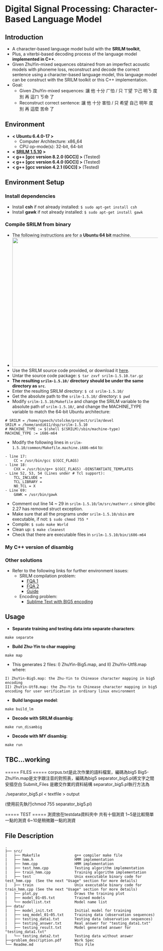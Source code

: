 # Digital Signal Processing: Character-Based Language Model


## Introduction
- A character-based language model build with the **SRILM toolkit**,
- Plus, a viterbi-based decoding process of the language model **implemented in C++**.
- Given ZhuYin-mixed sequences obtained from an imperfect acoustic models with phoneme loss, reconstruct and decode the correct sentence using a character-based language model, this language model can be construct with the SRILM toolkit or this C++ implementation.
- Goal:
    - Given ZhuYin-mixed sequences: 讓 他 十分 ㄏ怕 / 只 ㄒ望 ㄗ己 明ㄋ 度 別 再 這ㄇ ㄎ命 了
    - Reconstruct correct sentence: 讓 他 十分 害怕 / 只 希望 自己 明年 度 別 再 這麼 苦命 了


## Environment
* **< Ubuntu 6.4.0-17 >**    
    * Computer Architecture: x86_64
    * CPU op-mode(s): 32-bit, 64-bit           
* **< [SRILM 1.5.10](http://www.speech.sri.com/projects/srilm/) >**
* **< g++ [gcc version 8.2.0 (GCC)] >** (Tested)
* **< g++ [gcc version 6.4.0 (GCC)] >** (Tested)
* **< g++ [gcc version 4.2.1 (GCC)] >** (Tested)
 

## Environment Setup

### Install dependencies
- Install **csh** if not already installed: `$ sudo apt-get install csh`
- Install **gawk** if not already installed: `$ sudo apt-get install gawk`

### Compile SRILM from binary
- The following instructions are for a **Ubuntu 64 bit** machine.
- <img src=https://github.com/andi611/Character-Based-Language-Model/blob/master/image/lscpu.png width="506" height="426">
- Use the SRILM source code provided, or download it [here](http://speech.ee.ntu.edu.tw/homework/DSP_HW3/srilm-1.5.10.tar.gz).
- Untar the source code package: `$ tar zxvf srilm-1.5.10.tar.gz`
- **The resulting `srilm-1.5.10/` directory should be under the same directory as `src`**.
- Enter the resulting SRILM directory: `$ cd srilm-1.5.10/`
- Get the absolute path to the `srilm-1.5.10/` directory: `$ pwd`
- Modify `srilm-1.5.10/Makefile` and change the SRILM variable to the absolute path of `srilm-1.5.10/`, and change the MACHINE_TYPE variable to match the 64-bit Ubuntu architecture:
```
# SRILM = /home/speech/stolcke/project/srilm/devel
SRILM = /home/andi611/dsp/srilm-1.5.10
# MACHINE_TYPE := $(shell $(SRILM)/sbin/machine-type)
MACHINE_TYPE := i686-m64
```
- Modify the following lines in `srilm-1.5.10/common/Makefile.machine.i686-m64` to:
```
- line 17: 
    CC = /usr/bin/gcc $(GCC_FLAGS)
- line 18: 
    CXX = /usr/bin/g++ $(GCC_FLAGS) -DINSTANTIATE_TEMPLATES
- Line 52, 53, 54 (Lines under # Tcl support):    
    TCL_INCLUDE =
    TCL_LIBRARY =
    NO_TCL = X
- Line 69: 
    GAWK = /usr/bin/gawk
```
- Comment out line 14 ~ 29 in `srilm-1.5.10/lm/src/matherr.c` since glibc 2.27 has removed struct exception.
- Make sure that all the programs under `srilm-1.5.10/sbin` are executable, if not: `$ sudo chmod 755 *`
- Compile: `$ sudo make World`
- Clean up: `$ make cleanest`
- Check that there are executable files in `srilm-1.5.10/bin/i686-m64`

### My C++ version of disambig

### Other solutions
- Refer to the following links for further environment issues:
    - SRILM compilation problem:
        - [FQA 1](http://speech.ee.ntu.edu.tw/DSP2018Autumn/hw3/faq.html)
        - [FQA 2](http://speech.ee.ntu.edu.tw/DSP2018Autumn/hw3/faq.html)
        - [Guide](http://www.52nlp.cn/ubuntu-64-bit-system-srilm-configuration)
    - Encoding problem:
        - [Sublime Text with BIG5 encoding](https://ephrain.net/sublime-text-%E8%AE%93-sublime-text-%E6%94%AF%E6%8F%B4-big5-%E7%B7%A8%E7%A2%BC%E7%9A%84%E6%96%87%E5%AD%97%E6%AA%94/)


## Usage
- **Separate training and testing data into separate characters**:
```
make separate
```
- **Build Zhu-Yin to char mapping**:
```
make map
```
- This generates 2 files: I) ZhuYin-Big5.map, and II) ZhuYin-Utf8.map where:
```
I) ZhuYin-Big5.map: the Zhu-Yin to Chinease character mapping in big5 encoding
II) ZhuYin-Utf8.map: the Zhu-Yin to Chinease character mapping in big5 encoding for user verification in ordinary linux environment
```
- **Build language model**:
```
make build_lm
```

- **Decode with SRILM disambig**:
```
make run_disambig
```
- **Decode with MY disambig**:
```
make run
```




## TBC...working
 ===== FILES =====
corpus.txt是此次作業的語料檔案，編碼為big5
Big5-ZhuYin.map是文字跟注音的對照表，編碼為big5
separator_big5.pl將文字之間安插空白
Submit_Files 是繳交作業的資料結構
separator_big5.pl執行方法為

  ./separator_big5.pl < textfile > output

(使用前先執行chmod 755 separator_big5.pl)

===== TEST =====
測資放在testdata資料夾中
共有十個測資
1~5是比較簡單一點的測資
6~10是稍微難一點的測資


## File Description
```
.
├── src/
|   ├── Makefile                g++ compiler make file
|   ├── hmm.h                   HMM implementation
|   ├── hmm.cpp                 HMM implementation
|   ├── test_hmm.cpp            Testing algorithm implementation
|   ├── train_hmm.cpp           Training algorithm implementation
|   ├── test                    Unix executable binary code for test_hmm.cpp  (See the next "Usage" section for more details)
|   ├── train                   Unix executable binary code for train_hmm.cpp (See the next "Usage" section for more details)
|   ├── plot.py                 Draws the training plot
|   ├── model_01~05.txt         Trained models
|   └── modellist.txt           Model name list
├── data/
|   ├── model_init.txt          Initial model for training
|   ├── seq_model_01~05.txt     Training data (observation sequences)
|   ├── testing_data1.txt       Testing data (observation sequences)
|   ├── testing_answer.txt      Real answer for "testing_data1.txt"
|   ├── testing_result.txt      Model generated answer for "testing_data1.txt"
|   └── testing_data2.txt       Testing data without answer
├──problem_description.pdf      Work Spec
└── Readme.md                   This File
```